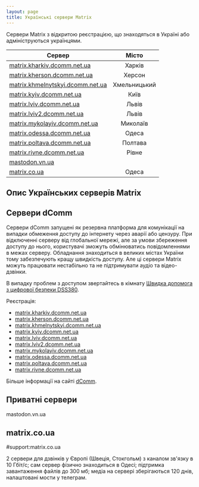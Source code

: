 ```yaml
---
layout: page
title: Українські сервери Matrix
---
```

Сервери Matrix з відкритою реєстрацією, що знаходяться в Україні або адмініструються українцями.

| Сервер                                                                      |    Місто     |
|-----------------------------------------------------------------------------|:------------:|
| [matrix.kharkiv.dcomm.net.ua](#сервери-dcomm)                               |    Харків    |
| [matrix.kherson.dcomm.net.ua](#сервери-dcomm)                               |    Херсон    |
| [matrix.khmelnytskyi.dcomm.net.ua](#сервери-dcomm)                          | Хмельницький |
| [matrix.kyiv.dcomm.net.ua](#сервери-dcomm)                                  |     Київ     |
| [matrix.lviv.dcomm.net.ua](#сервери-dcomm)                                  |    Львів     |
| [matrix.lviv2.dcomm.net.ua](#сервери-dcomm)                                 |    Львів     |
| [matrix.mykolayiv.dcomm.net.ua](#сервери-dcomm)                             |   Миколаїв   |
| [matrix.odessa.dcomm.net.ua](#сервери-dcomm)                                |    Одеса     |
| [matrix.poltava.dcomm.net.ua](#сервери-dcomm)                               |   Полтава    |
| [matrix.rivne.dcomm.net.ua](#сервери-dcomm)                                 |    Рівне     |
| [mastodon.vn.ua](https://mastodon.vn.ua/)                                   |              |
| [matrix.co.ua](#matrix-co-ua)                                               |    Одеса     |

## Опис Українських серверів Matrix

## Сервери dComm

Сервери dComm запущені як резервна платформа для комунікації на випадки обмеження доступу до інтернету через аварії або цензуру. При відключенні серверу від глобальної мережі, але за умови збереження доступу до нього, користувачі зможуть обмінюватись повідомленнями в межах серверу. Обладнання знаходиться в великих містах України тому забезпечують кращу швидкість доступу. Але ці сервери Matrix можуть працювати нестабільно та не підтримувати аудіо та відео-дзвінки.

В випадку проблем з доступом звертайтесь в кімнату [Швидка допомога з цифрової безпеки DSS380](https://matrix.to/#/#dsec:matrix.kherson.dcomm.net.ua).

Реєстрація:
- [matrix.kharkiv.dcomm.net.ua](https://chat.kharkiv.dcomm.net.ua)
- [matrix.kherson.dcomm.net.ua](https://chat.kherson.dcomm.net.ua/)
- [matrix.khmelnytskyi.dcomm.net.ua](https://chat.khmelnytskyi.dcomm.net.ua/)
- [matrix.kyiv.dcomm.net.ua](https://chat.kyiv.dcomm.net.ua/)
- [matrix.lviv.dcomm.net.ua](https://matrix.lviv.dcomm.net.ua/)
- [matrix.lviv2.dcomm.net.ua](https://chat.lviv2.dcomm.net.ua/)
- [matrix.mykolayiv.dcomm.net.ua](https://chat.mykolayiv.dcomm.net.ua/)
- [matrix.odessa.dcomm.net.ua](https://matrix.odessa.dcomm.net.ua)
- [matrix.poltava.dcomm.net.ua](https://poltava.dcomm.net.ua/)
- [matrix.rivne.dcomm.net.ua](https://chat.rivne.dcomm.net.ua)

Більше інформації на сайті [dComm](https://dcomm.net.ua/).

## Приватні сервери

mastodon.vn.ua

## matrix.co.ua

#support:matrix.co.ua 

2 сервери для дзвінків у Європі (Швеція, Стокгольм) з каналом зв'язку в 10 Гбіт/с; сам сервер фізично знаходиться в Одесі; підтримка завантаження файлів до 300 мб; медіа на сервері зберігаються 120 днів, налаштовані мости у телеграм.
